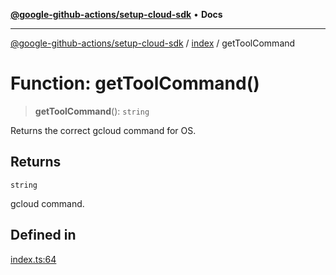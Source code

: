 [**@google-github-actions/setup-cloud-sdk**](../../README.md) • **Docs**

***

[@google-github-actions/setup-cloud-sdk](../../modules.md) / [index](../README.md) / getToolCommand

# Function: getToolCommand()

> **getToolCommand**(): `string`

Returns the correct gcloud command for OS.

## Returns

`string`

gcloud command.

## Defined in

[index.ts:64](https://github.com/google-github-actions/setup-cloud-sdk/blob/main/src/index.ts#L64)
